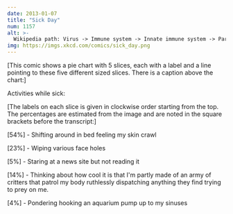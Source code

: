 ```yaml
---
date: 2013-01-07
title: "Sick Day"
num: 1157
alt: >-
  Wikipedia path: Virus -> Immune system -> Innate immune system -> Parasites -> List of parasites of humans -> Naegleria fowleri -> Primary amoebic meningoencephalitis -> Deciding I DEFINITELY shouldn't connect an aquarium pump to my sinuses
img: https://imgs.xkcd.com/comics/sick_day.png
---
```

[This comic shows a pie chart with 5 slices, each with a label and a line pointing to these five different sized slices. There is a caption above the chart:]

Activities while sick:

[The labels on each slice is given in clockwise order starting from the top. The percentages are estimated from the image and are noted in the square brackets before the transcript:]

[54%] - Shifting around in bed feeling my skin crawl

[23%] - Wiping various face holes

[5%] - Staring at a news site but not reading it

[14%] - Thinking about how cool it is that I'm partly made of an army of critters that patrol my body ruthlessly dispatching anything they find trying to prey on me.

[4%] - Pondering hooking an aquarium pump up to my sinuses